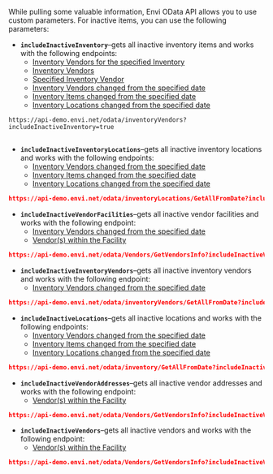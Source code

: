 While pulling some valuable information, Envi OData API allows you to use custom parameters. For inactive items, you can use the following parameters:

 - **```includeInactiveInventory```**–gets all inactive inventory items and works with the following endpoints:
    - [Inventory Vendors for the specified Inventory](Inventory.md#get-the-list-of-inventory-vendors-for-the-specified-inventory)
    - [Inventory Vendors](InventoryVendors.md#get-the-list-of-all-inventory-vendors)
    - [Specified Inventory Vendor](InventoryVendors.md#get-the-specified-inventory-vendor)
    - [Inventory Vendors changed from the specified date](InventoryVendors.md#get-the-list-of-inventory-vendors-changed-from-the-specified-date)
    - [Inventory Items changed from the specified date](Inventory.md#get-the-list-of-inventory-items-changed-from-the-specified-date)
    - [Inventory Locations changed from the specified date](InventoryLocations.md#get-the-list-of-inventory-locations-changed-from-the-specified-date)


``` title="Request Example"
https://api-demo.envi.net/odata/inventoryVendors?includeInactiveInventory=true
    
```



 - **```includeInactiveInventoryLocations```**–gets all inactive inventory locations and works with the following endpoints:
    - [Inventory Vendors changed from the specified date](InventoryVendors.md#get-the-list-of-inventory-vendors-changed-from-the-specified-date)
    - [Inventory Items changed from the specified date](Inventory.md#get-the-list-of-inventory-items-changed-from-the-specified-date)
    - [Inventory Locations changed from the specified date](InventoryLocations.md#get-the-list-of-inventory-locations-changed-from-the-specified-date)

``` json title="Example"
https://api-demo.envi.net/odata/inventoryLocations/GetAllFromDate?includeInactiveInventoryLocations=true

```



 - **```includeInactiveVendorFacilities```**–gets all inactive vendor facilities and works with the following endpoint:
    - [Inventory Vendors changed from the specified date](InventoryVendors.md#get-the-list-of-inventory-vendors-changed-from-the-specified-date)
    - [Vendor(s) within the Facility](Vendors.md#get-the-list-of-vendors)

``` json title="Example"
https://api-demo.envi.net/odata/Vendors/GetVendorsInfo?includeInactiveVendorFacilities=true

```

 - **```includeInactiveInventoryVendors```**–gets all inactive inventory vendors and works with the following endpoint:
    - [Inventory Vendors changed from the specified date](InventoryVendors.md#get-the-list-of-inventory-vendors-changed-from-the-specified-date)

``` json title="Example"
https://api-demo.envi.net/odata/inventoryVendors/GetAllFromDate?includeInactiveInventoryVendors=true

```

 - **```includeInactiveLocations```**–gets all inactive locations and works with the following endpoints:
    - [Inventory Vendors changed from the specified date](InventoryVendors.md#get-the-list-of-inventory-vendors-changed-from-the-specified-date)
    - [Inventory Items changed from the specified date](Inventory.md#get-the-list-of-inventory-items-changed-from-the-specified-date)
    - [Inventory Locations changed from the specified date](InventoryLocations.md#get-the-list-of-inventory-locations-changed-from-the-specified-date)

``` json title="Example"
https://api-demo.envi.net/odata/inventory/GetAllFromDate?includeInactiveLocations=true

```

 - **```includeInactiveVendorAddresses```**–gets all inactive vendor addresses and works with the following endpoint:
    - [Vendor(s) within the Facility](Vendors.md#get-the-list-of-vendors)

``` json title="Example"
https://api-demo.envi.net/odata/Vendors/GetVendorsInfo?includeInactiveVendorAddresses=true

```

 - **```includeInactiveVendors```**–gets all inactive vendors and works with the following endpoint:
    - [Vendor(s) within the Facility](Vendors.md#get-the-list-of-vendors)

``` json title="Example"
https://api-demo.envi.net/odata/Vendors/GetVendorsInfo?includeInactiveVendors=true

```